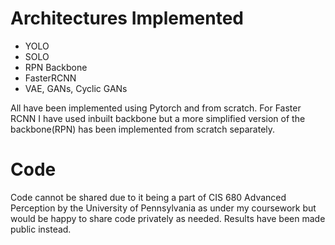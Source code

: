 # Architectures Implemented
- YOLO
- SOLO
- RPN Backbone
- FasterRCNN
- VAE, GANs, Cyclic GANs

All have been implemented using Pytorch and from scratch. For Faster RCNN I have used inbuilt backbone but a more simplified version of the backbone(RPN) has been implemented from scratch separately.

# Code
Code cannot be shared due to it being a part of CIS 680 Advanced Perception by the University of Pennsylvania as under my coursework but would be happy to share code privately as needed. Results have been made public instead.
